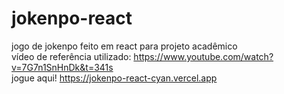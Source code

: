 # jokenpo-react
jogo de jokenpo feito em react para projeto acadêmico <br>
vídeo de referência utilizado: https://www.youtube.com/watch?v=7G7n1SnHnDk&t=341s <br>
jogue aqui! https://jokenpo-react-cyan.vercel.app
